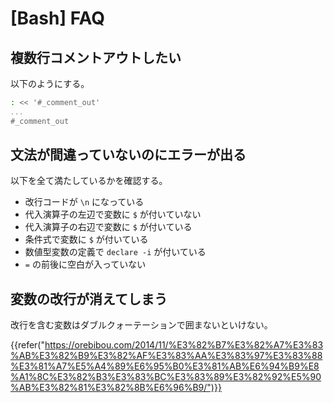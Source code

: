 # [Bash] FAQ


複数行コメントアウトしたい
--------------------------

以下のようにする。

```bash
: << '#_comment_out'
...
#_comment_out
```


文法が間違っていないのにエラーが出る
------------------------------------

以下を全て満たしているかを確認する。

* 改行コードが `\n` になっている
* 代入演算子の左辺で変数に `$` が付いていない
* 代入演算子の右辺で変数に `$` が付いている
* 条件式で変数に `$` が付いている
* 数値型変数の定義で `declare -i` が付いている
* `=` の前後に空白が入っていない


変数の改行が消えてしまう
------------------------

改行を含む変数はダブルクォーテーションで囲まないといけない。

{{refer("https://orebibou.com/2014/11/%E3%82%B7%E3%82%A7%E3%83%AB%E3%82%B9%E3%82%AF%E3%83%AA%E3%83%97%E3%83%88%E3%81%A7%E5%A4%89%E6%95%B0%E3%81%AB%E6%94%B9%E8%A1%8C%E3%82%B3%E3%83%BC%E3%83%89%E3%82%92%E5%90%AB%E3%82%81%E3%82%8B%E6%96%B9/")}}
